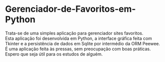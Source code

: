 # Gerenciador-de-Favoritos-em-Python
Trata-se de uma simples aplicação para gerenciador sites favoritos.<br>
Esta aplicação foi desenvolvida em Python, a interface gráfica feita com Tkinter e a persistência de dados em Sqlite por intermédio da ORM Peewee.<br>
É uma aplicação feita às pressas, sem preocupação com boas práticas.<br>
Espero que seja útil para os estudos de alguém.
